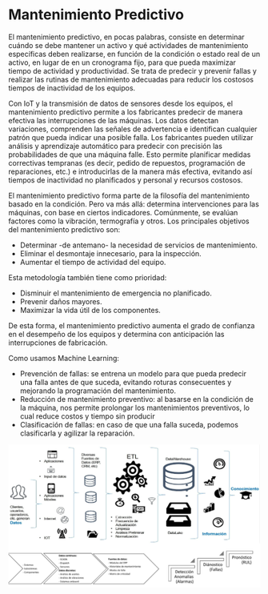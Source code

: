 # Mantenimiento Predictivo

El mantenimiento predictivo, en pocas palabras, consiste en determinar cuándo se debe mantener un activo y qué actividades de mantenimiento específicas deben realizarse, en función de la condición o estado real de un activo, en lugar de en un cronograma fijo, para que pueda maximizar tiempo de actividad y productividad. Se trata de predecir y prevenir fallas y realizar las rutinas de mantenimiento adecuadas para reducir los costosos tiempos de inactividad de los equipos.

Con IoT y la transmisión de datos de sensores desde los equipos, el mantenimiento predictivo permite a los fabricantes predecir de manera efectiva las interrupciones de las máquinas. Los datos detectan variaciones, comprenden las señales de advertencia e identifican cualquier patrón que pueda indicar una posible falla. Los fabricantes pueden utilizar análisis y aprendizaje automático para predecir con precisión las probabilidades de que una máquina falle. Esto permite planificar medidas correctivas tempranas (es decir, pedido de repuestos, programación de reparaciones, etc.) e introducirlas de la manera más efectiva, evitando así tiempos de inactividad no planificados y personal y recursos costosos.

El mantenimiento predictivo forma parte de la filosofía del mantenimiento basado en la condición.
Pero va más allá: determina intervenciones para las máquinas, con base en ciertos indicadores. Comúnmente, se evalúan factores como la vibración, termografía y otros.
Los principales objetivos del mantenimiento predictivo son:
- Determinar -de antemano- la necesidad de servicios de mantenimiento.
- Eliminar el desmontaje innecesario, para la inspección.
- Aumentar el tiempo de actividad del equipo.

Esta metodología también tiene como prioridad:
- Disminuir el mantenimiento de emergencia no planificado.
- Prevenir daños mayores.
- Maximizar la vida útil de los componentes.

De esta forma, el mantenimiento predictivo aumenta el grado de confianza en el desempeño de los equipos y determina con anticipación las interrupciones de fabricación.

Como usamos Machine Learning:
- Prevención de fallas: se entrena un modelo para que pueda predecir una falla antes de que suceda, evitando roturas consecuentes y mejorando la programación del mantenimiento.
- Reducción de mantenimiento preventivo: al basarse en la condición de la máquina, nos permite prolongar los mantenimientos preventivos, lo cual reduce costos y tiempo sin producir
- Clasificación de fallas: en caso de que una falla suceda, podemos clasificarla y agilizar la reparación.



![Alt text](_src/image.png)